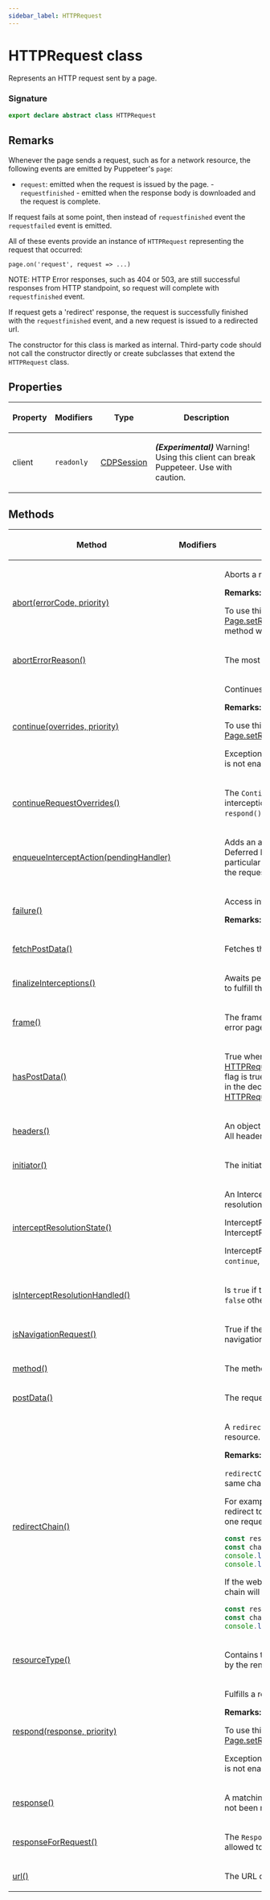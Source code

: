 ```yaml
---
sidebar_label: HTTPRequest
---
```


# HTTPRequest class

Represents an HTTP request sent by a page.

### Signature

```typescript
export declare abstract class HTTPRequest
```

## Remarks

Whenever the page sends a request, such as for a network resource, the following events are emitted by Puppeteer's `page`:

- `request`: emitted when the request is issued by the page. - `requestfinished` - emitted when the response body is downloaded and the request is complete.

If request fails at some point, then instead of `requestfinished` event the `requestfailed` event is emitted.

All of these events provide an instance of `HTTPRequest` representing the request that occurred:

```
page.on('request', request => ...)
```

NOTE: HTTP Error responses, such as 404 or 503, are still successful responses from HTTP standpoint, so request will complete with `requestfinished` event.

If request gets a 'redirect' response, the request is successfully finished with the `requestfinished` event, and a new request is issued to a redirected url.

The constructor for this class is marked as internal. Third-party code should not call the constructor directly or create subclasses that extend the `HTTPRequest` class.

## Properties

<table><thead><tr><th>

Property

</th><th>

Modifiers

</th><th>

Type

</th><th>

Description

</th></tr></thead>
<tbody><tr><td>

<span id="client">client</span>

</td><td>

`readonly`

</td><td>

[CDPSession](./puppeteer.cdpsession.md)

</td><td>

**_(Experimental)_** Warning! Using this client can break Puppeteer. Use with caution.

</td></tr>
</tbody></table>

## Methods

<table><thead><tr><th>

Method

</th><th>

Modifiers

</th><th>

Description

</th></tr></thead>
<tbody><tr><td>

<span id="abort">[abort(errorCode, priority)](./puppeteer.httprequest.abort.md)</span>

</td><td>

</td><td>

Aborts a request.

**Remarks:**

To use this, request interception should be enabled with [Page.setRequestInterception()](./puppeteer.page.setrequestinterception.md). If it is not enabled, this method will throw an exception immediately.

</td></tr>
<tr><td>

<span id="aborterrorreason">[abortErrorReason()](./puppeteer.httprequest.aborterrorreason.md)</span>

</td><td>

</td><td>

The most recent reason for aborting the request

</td></tr>
<tr><td>

<span id="continue">[continue(overrides, priority)](./puppeteer.httprequest.continue.md)</span>

</td><td>

</td><td>

Continues request with optional request overrides.

**Remarks:**

To use this, request interception should be enabled with [Page.setRequestInterception()](./puppeteer.page.setrequestinterception.md).

Exception is immediately thrown if the request interception is not enabled.

</td></tr>
<tr><td>

<span id="continuerequestoverrides">[continueRequestOverrides()](./puppeteer.httprequest.continuerequestoverrides.md)</span>

</td><td>

</td><td>

The `ContinueRequestOverrides` that will be used if the interception is allowed to continue (ie, `abort()` and `respond()` aren't called).

</td></tr>
<tr><td>

<span id="enqueueinterceptaction">[enqueueInterceptAction(pendingHandler)](./puppeteer.httprequest.enqueueinterceptaction.md)</span>

</td><td>

</td><td>

Adds an async request handler to the processing queue. Deferred handlers are not guaranteed to execute in any particular order, but they are guaranteed to resolve before the request interception is finalized.

</td></tr>
<tr><td>

<span id="failure">[failure()](./puppeteer.httprequest.failure.md)</span>

</td><td>

</td><td>

Access information about the request's failure.

**Remarks:**

</td></tr>
<tr><td>

<span id="fetchpostdata">[fetchPostData()](./puppeteer.httprequest.fetchpostdata.md)</span>

</td><td>

</td><td>

Fetches the POST data for the request from the browser.

</td></tr>
<tr><td>

<span id="finalizeinterceptions">[finalizeInterceptions()](./puppeteer.httprequest.finalizeinterceptions.md)</span>

</td><td>

</td><td>

Awaits pending interception handlers and then decides how to fulfill the request interception.

</td></tr>
<tr><td>

<span id="frame">[frame()](./puppeteer.httprequest.frame.md)</span>

</td><td>

</td><td>

The frame that initiated the request, or null if navigating to error pages.

</td></tr>
<tr><td>

<span id="haspostdata">[hasPostData()](./puppeteer.httprequest.haspostdata.md)</span>

</td><td>

</td><td>

True when the request has POST data. Note that [HTTPRequest.postData()](./puppeteer.httprequest.postdata.md) might still be undefined when this flag is true when the data is too long or not readily available in the decoded form. In that case, use [HTTPRequest.fetchPostData()](./puppeteer.httprequest.fetchpostdata.md).

</td></tr>
<tr><td>

<span id="headers">[headers()](./puppeteer.httprequest.headers.md)</span>

</td><td>

</td><td>

An object with HTTP headers associated with the request. All header names are lower-case.

</td></tr>
<tr><td>

<span id="initiator">[initiator()](./puppeteer.httprequest.initiator.md)</span>

</td><td>

</td><td>

The initiator of the request.

</td></tr>
<tr><td>

<span id="interceptresolutionstate">[interceptResolutionState()](./puppeteer.httprequest.interceptresolutionstate.md)</span>

</td><td>

</td><td>

An InterceptResolutionState object describing the current resolution action and priority.

InterceptResolutionState contains: action: InterceptResolutionAction priority?: number

InterceptResolutionAction is one of: `abort`, `respond`, `continue`, `disabled`, `none`, or `already-handled`.

</td></tr>
<tr><td>

<span id="isinterceptresolutionhandled">[isInterceptResolutionHandled()](./puppeteer.httprequest.isinterceptresolutionhandled.md)</span>

</td><td>

</td><td>

Is `true` if the intercept resolution has already been handled, `false` otherwise.

</td></tr>
<tr><td>

<span id="isnavigationrequest">[isNavigationRequest()](./puppeteer.httprequest.isnavigationrequest.md)</span>

</td><td>

</td><td>

True if the request is the driver of the current frame's navigation.

</td></tr>
<tr><td>

<span id="method">[method()](./puppeteer.httprequest.method.md)</span>

</td><td>

</td><td>

The method used (`GET`, `POST`, etc.)

</td></tr>
<tr><td>

<span id="postdata">[postData()](./puppeteer.httprequest.postdata.md)</span>

</td><td>

</td><td>

The request's post body, if any.

</td></tr>
<tr><td>

<span id="redirectchain">[redirectChain()](./puppeteer.httprequest.redirectchain.md)</span>

</td><td>

</td><td>

A `redirectChain` is a chain of requests initiated to fetch a resource.

**Remarks:**

`redirectChain` is shared between all the requests of the same chain.

For example, if the website `http://example.com` has a single redirect to `https://example.com`, then the chain will contain one request:

```ts
const response = await page.goto('http://example.com');
const chain = response.request().redirectChain();
console.log(chain.length); // 1
console.log(chain[0].url()); // 'http://example.com'
```

If the website `https://google.com` has no redirects, then the chain will be empty:

```ts
const response = await page.goto('https://google.com');
const chain = response.request().redirectChain();
console.log(chain.length); // 0
```

</td></tr>
<tr><td>

<span id="resourcetype">[resourceType()](./puppeteer.httprequest.resourcetype.md)</span>

</td><td>

</td><td>

Contains the request's resource type as it was perceived by the rendering engine.

</td></tr>
<tr><td>

<span id="respond">[respond(response, priority)](./puppeteer.httprequest.respond.md)</span>

</td><td>

</td><td>

Fulfills a request with the given response.

**Remarks:**

To use this, request interception should be enabled with [Page.setRequestInterception()](./puppeteer.page.setrequestinterception.md).

Exception is immediately thrown if the request interception is not enabled.

</td></tr>
<tr><td>

<span id="response">[response()](./puppeteer.httprequest.response.md)</span>

</td><td>

</td><td>

A matching `HTTPResponse` object, or null if the response has not been received yet.

</td></tr>
<tr><td>

<span id="responseforrequest">[responseForRequest()](./puppeteer.httprequest.responseforrequest.md)</span>

</td><td>

</td><td>

The `ResponseForRequest` that gets used if the interception is allowed to respond (ie, `abort()` is not called).

</td></tr>
<tr><td>

<span id="url">[url()](./puppeteer.httprequest.url.md)</span>

</td><td>

</td><td>

The URL of the request

</td></tr>
</tbody></table>
